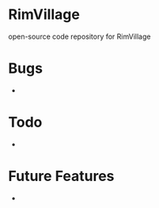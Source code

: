 # RimVillage
open-source code repository for RimVillage

# Bugs
- 

# Todo
- 

# Future Features
- 
